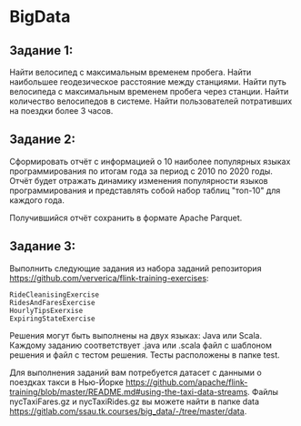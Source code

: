# BigData
## Задание 1:

Найти велосипед с максимальным временем пробега.
Найти наибольшее геодезическое расстояние между станциями.
Найти путь велосипеда с максимальным временем пробега через станции.
Найти количество велосипедов в системе.
Найти пользователей потративших на поездки более 3 часов.

## Задание 2:

  Сформировать отчёт с информацией о 10 наиболее популярных языках программирования по итогам года за период с 2010 по 2020 годы. Отчёт будет отражать динамику изменения популярности языков программирования и представлять собой набор таблиц "топ-10" для     каждого года.

  Получившийся отчёт сохранить в формате Apache Parquet.

## Задание 3:

Выполнить следующие задания из набора заданий репозитория https://github.com/ververica/flink-training-exercises:

    RideCleanisingExercise
    RidesAndFaresExercise
    HourlyTipsExerxise
    ExpiringStateExercise

Решения могут быть выполнены на двух языках: Java или Scala. Каждому заданию соответствует .java или .scala файл с шаблоном решения и файл с тестом решения. Тесты расположены в папке test.

Для выполнения заданий вам потребуется датасет с данными о поездках такси в Нью-Йорке https://github.com/apache/flink-training/blob/master/README.md#using-the-taxi-data-streams. Файлы nycTaxiFares.gz и nycTaxiRides.gz вы можете найти в папке data https://gitlab.com/ssau.tk.courses/big_data/-/tree/master/data.
